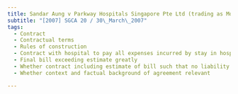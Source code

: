 ```yaml
---
title: Sandar Aung v Parkway Hospitals Singapore Pte Ltd (trading as Mount Elizabeth Hospital) 
subtitle: "[2007] SGCA 20 / 30\_March\_2007"
tags:
  - Contract
  - Contractual terms
  - Rules of construction
  - Contract with hospital to pay all expenses incurred by stay in hospital and estimate of bill furnished by hospital signed
  - Final bill exceeding estimate greatly
  - Whether contract including estimate of bill such that no liability for payment of excess costs existing
  - Whether context and factual background of agreement relevant

---
```


